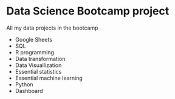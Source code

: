 # Data Science Bootcamp project
All my data projects in the bootcamp
- Google Sheets
- SQL
- R programming
- Data transformation
- Data Visuallization
- Essential statistics
- Essential machine learning 
- Python
- Dashboard
